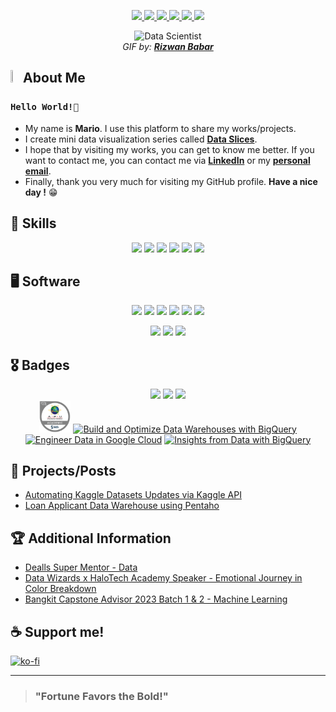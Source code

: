 <!-- Socials -->
<p align="center">
  <a href="https://www.linkedin.com/in/caesarmario" target="_blank" rel="noopener noreferrer">
    <img src="https://img.shields.io/badge/linkedin-%230077B5.svg?style=for-the-badge&logo=linkedin&logoColor=white&link=https://www.linkedin.com/in/caesarmario">
  </a>
  <a href="https://twitter.com/caesarmario_" target="_blank" rel="noopener noreferrer">
    <img src="https://img.shields.io/badge/Twitter-1DA1F2?style=for-the-badge&logo=twitter&logoColor=white&link=https://twitter.com/caesarmario_">
  </a>
  <a href="https://www.kaggle.com/caesarmario" target="_blank" rel="noopener noreferrer">
    <img src="https://img.shields.io/badge/Kaggle-20BEFF?style=for-the-badge&logo=Kaggle&logoColor=white&link=https://www.kaggle.com/caesarmario">
  </a>
  <!--<a href="https://public.tableau.com/app/profile/caesarmario" target="_blank" rel="noopener noreferrer">
    <img src="https://img.shields.io/badge/Tableau-E97627?style=for-the-badge&logo=Tableau&logoColor=white&link=https://public.tableau.com/app/profile/caesarmario">
  </a>-->
  <a href="https://caesarmario.medium.com/">
    <img src="https://img.shields.io/badge/Medium-12100E?style=for-the-badge&logo=medium&logoColor=white&link=https://caesarmario.medium.com/">
  </a>
  <a href="mailto:caesarmario87@gmail.com" target="_blank" rel="noopener noreferrer">
    <img src="https://img.shields.io/badge/Gmail-D14836?style=for-the-badge&logo=gmail&logoColor=white&link=mailto:caesarmario87@gmail.com">
  </a>
  <a href="https://linktr.ee/caesarmario_" target="_blank" rel="noopener noreferrer">
    <img src="https://img.shields.io/badge/linktree-1de9b6?style=for-the-badge&logo=linktree&logoColor=white&link=https://linktr.ee/caesarmario_">
  </a>
</p>

<!-- GIF/Image -->
<p align="center">
  <img src="https://cdn.dribbble.com/users/1523313/screenshots/13671653/media/7c52f9d4b1117aa12f3bf9f9c3b9e1aa.gif" width="35%" height="35%" alt="Data Scientist"><br>
  <em> GIF by: <b><a href="https://dribbble.com/rizwanbabar/">Rizwan Babar</a></b></em>
</p>

<!-- About Me -->
## <img src="https://raw.githubusercontent.com/aemmadi/aemmadi/master/wave.gif" width="3%" height="3%"> About Me 
### `Hello World!👋`
- My name is **Mario**. I use this platform to share my works/projects.
- I <!--also--> create mini data visualization series called **[Data Slices](https://github.com/caesarmario/data-slices)**.
- I hope that by visiting my works, you can get to know me better. If you want to contact me, you can contact me via **[LinkedIn](https://www.linkedin.com/in/caesarmario)** or my **[personal email](mailto:caesarmario87@gmail.com)**. <br>
- Finally, thank you very much for visiting my GitHub profile. **Have a nice day !** 😁
<!-- - I'm an **ambassador for Data Wizards Community**. Join the community on Discord 🇮🇩: [bit.ly/WizLink](bit.ly/WizLink) -->

<!-- Programming Skills -->
## 🎯 Skills
<p align="center">
  <a><img src="https://img.shields.io/badge/Python-3776AB?style=for-the-badge&logo=python&logoColor=white"></a>
  <a><img src="https://img.shields.io/badge/Pandas-2C2D72?style=for-the-badge&logo=pandas&logoColor=white"></a>
  <a><img src="https://img.shields.io/badge/Apache_Spark-FFFFFF?style=for-the-badge&logo=apachespark&logoColor=#E35A16"></a>
  <a><img src="https://img.shields.io/badge/Numpy-777BB4?style=for-the-badge&logo=numpy&logoColor=white"></a>
  <a><img src="https://img.shields.io/badge/r-%23276DC3.svg?style=for-the-badge&logo=r&logoColor=white"></a>
  <a><img src="https://img.shields.io/badge/GIT-E44C30?style=for-the-badge&logo=git&logoColor=white"></a>
</p>

<!-- Software -->
## 🖥 Software
<p align="center">
  <a><img src="https://img.shields.io/badge/GoogleCloud-%234285F4.svg?style=for-the-badge&logo=google-cloud&logoColor=white"></a>
  <a><img src="https://img.shields.io/badge/Apache%20Airflow-017CEE?style=for-the-badge&logo=Apache%20Airflow&logoColor=white"></a>
  <a><img src="https://img.shields.io/badge/VSCode-0078D4?style=for-the-badge&logo=visual%20studio%20code&logoColor=white"></a>
  <a><img src="https://img.shields.io/badge/Bitbucket-0747a6?style=for-the-badge&logo=bitbucket&logoColor=white"></a>
  <a><img src="https://img.shields.io/badge/dbeaver-382923?style=for-the-badge&logo=dbeaver&logoColor=white"></a>
  <a><img src="https://img.shields.io/badge/Postman-FF6C37?style=for-the-badge&logo=Postman&logoColor=white"></a>
</p>
<p align="center">
  <a><img src="https://img.shields.io/badge/Tableau-E97627?style=for-the-badge&logo=Tableau&logoColor=white"></a>
  <a><img src="https://img.shields.io/badge/PowerBI-F2C811?style=for-the-badge&logo=Power%20BI&logoColor=white"></a>
  <a><img src="https://img.shields.io/badge/jupyter-%23FA0F00.svg?style=for-the-badge&logo=jupyter&logoColor=white"></a>
</p>

<!-- Badges -->
## 🎖️ Badges
<p align="center">
  <!--<img src="https://road-to-kaggle-grandmaster.vercel.app/api/badges/caesarmario/competition/"/>-->
  <img src="https://road-to-kaggle-grandmaster.vercel.app/api/badges/caesarmario/dataset/" width="10%">
  <img src="https://road-to-kaggle-grandmaster.vercel.app/api/badges/caesarmario/notebook/" width="10%">
  <img src="https://road-to-kaggle-grandmaster.vercel.app/api/badges/caesarmario/discussion/" width="10%">
  <br>
  <a href="https://www.credly.com/badges/b5ceb8bd-0605-4376-a55f-b02fee9b9c50/public_url" target="_blank" rel="noopener noreferrer"><img src="https://raw.githubusercontent.com/caesarmario/caesarmario/main/Pictures/sas-asia-pacific-university-of-technology-and-innovation-joint-certificate-in-data-science-and-business-analytics.png" width="10%" height="10%" alt="SAS Badge"/></a>
  <a href="https://www.cloudskillsboost.google/public_profiles/e1e49691-5144-4d7e-b183-7075c066088d/badges/2728004" target="_blank" rel="noopener noreferrer"><img src="https://cdn.qwiklabs.com/pvJAPKZACj9RvUOd1IuetIiUFGEfsuGZZMkQJaI0m20%3D" width="15%" height="15%" alt="Build and Optimize Data Warehouses with BigQuery"/></a>
  <a href="https://www.cloudskillsboost.google/public_profiles/e1e49691-5144-4d7e-b183-7075c066088d/badges/2741101" target="_blank" rel="noopener noreferrer"><img src="https://cdn.qwiklabs.com/KxYnffjiyPuh7QOen04Gtn09Y4B1Cb3YlWkwOYzCObc%3D" width="15%" height="15%" alt="Engineer Data in Google Cloud"/></a>
  <a href="https://www.cloudskillsboost.google/public_profiles/e1e49691-5144-4d7e-b183-7075c066088d/badges/2741645" target="_blank" rel="noopener noreferrer"><img src="https://cdn.qwiklabs.com/Ob6sxQipL%2F04zO87%2BtO1xGhLBio6RiIYWAfwH%2B2%2B02g%3D" width="15%" height="15%" alt="Insights from Data with BigQuery"/></a>
</p>
<p align="center"></p>

<!-- Posts -->
## 📰 Projects/Posts
- [Automating Kaggle Datasets Updates via Kaggle API](https://www.kaggle.com/code/caesarmario/auto-update-existing-kaggle-datasets-via-api)
- [Loan Applicant Data Warehouse using Pentaho](https://github.com/caesarmario/data-warehouse-credit-card-applicant-using-pentaho)

<!-- Additional Information -->
## 🏆 Additional Information
- [Dealls Super Mentor - Data](https://dealls.com/mentoring/mario-caesar-557)
- [Data Wizards x HaloTech Academy Speaker - Emotional Journey in Color Breakdown](https://www.youtube.com/live/eol9iHUQZUI?si=0g88xwG7g_VsbSWa)
- [Bangkit Capstone Advisor 2023 Batch 1 & 2 - Machine Learning](https://www.linkedin.com/posts/caesarmario_bangkit-2023-certificate-of-appreciation-activity-7098487489652297728-8ifT?utm_source=share&utm_medium=member_desktop)

## ☕ Support me!
[![ko-fi](https://ko-fi.com/img/githubbutton_sm.svg)](https://ko-fi.com/D1D3JU963)

---

> ### "Fortune Favors the Bold!"

